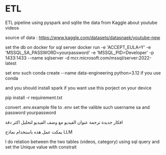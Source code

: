 # ETL
ETL pipeline using pyspark and sqlite the data from Kaggle about youtube videos

source of data : https://www.kaggle.com/datasets/datasnaek/youtube-new

set the db on docker for sql server 
docker run -e 'ACCEPT_EULA=Y' -e 'MSSQL_SA_PASSWORD=yourpassword' -e 'MSSQL_PID=Developer' -p 1433:1433 --name sqlserver -d mcr.microsoft.com/mssql/server:2022-latest

set env such
conda create --name data-engineering python=3.12 
if you use conda

and you should install spark if you want use this porject on your device 


pip install -r requirement.txt

convert .env.example file to .env 
set the valible such username sa and password yourpassword

افكار جديدة 
ترجمة عنوان الفيديو مع وصف الفيديو لتحليل اكثر دقة 

يمكت عمل هذه باستخدام نماذج 
LLM 

I do relation between the two tables (videos, category) using sql query and set the Unique value with constrait
